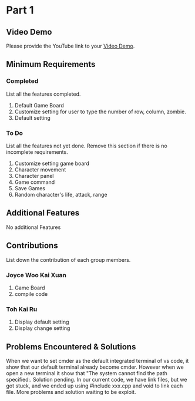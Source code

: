 # Part 1

## Video Demo

Please provide the YouTube link to your [Video Demo](https://youtu.be/wrtVAgTBEBw).

## Minimum Requirements

### Completed

List all the features completed.

1. Default Game Board
2. Customize setting for user to type the number of row, column, zombie.
3. Default setting

### To Do

List all the features not yet done. Remove this section if there is no incomplete requirements.

1. Customize setting game board
2. Character movement
3. Character panel
4. Game command
5. Save Games
6. Random character's life, attack, range

## Additional Features

No additional Features

## Contributions

List down the contribution of each group members.

### Joyce Woo Kai Xuan

1. Game Board
2. compile code

### Toh Kai Ru

1. Display default setting
2. Display change setting

## Problems Encountered & Solutions
When we want to set cmder as the default integrated terminal of vs code, it show that our default terminal already become cmder. However when we open a new terminal it show that "The system cannot find the path specified:. Solution pending. In our current code, we have link files, but we got stuck, and we ended up using #include xxx.cpp and void to link each file. More problems and solution waiting to be exploit.
